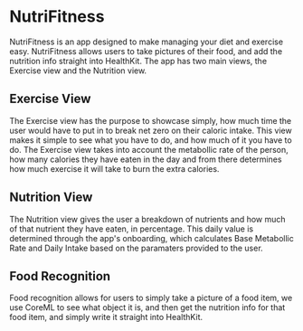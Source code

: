 # NutriFitness

NutriFitness is an app designed to make managing your diet and exercise easy. NutriFitness allows users to take pictures of their food, and add the nutrition info straight into HealthKit. The app has two main views, the Exercise view and the Nutrition view.

## Exercise View
The Exercise view has the purpose to showcase simply, how much time the user would have to put in to break net zero on their caloric intake. This view makes it simple to see what you have to do, and how much of it you have to do. The Exercise view takes into account the metabollic rate of the person, how many calories they have eaten in the day and from there determines how much exercise it will take to burn the extra calories.

## Nutrition View
The Nutrition view gives the user a breakdown of nutrients and how much of that nutrient they have eaten, in percentage. This daily value is determined through the app's onboarding, which calculates Base Metabollic Rate and Daily Intake based on the paramaters provided to the user.


## Food Recognition
Food recognition allows for users to simply take a picture of a food item, we use CoreML to see what object it is, and then get the nutrition info for that food item, and simply write it straight into HealthKit.
